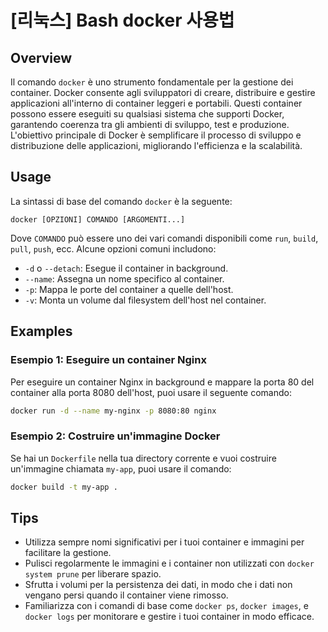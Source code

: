 # [리눅스] Bash docker 사용법

## Overview
Il comando `docker` è uno strumento fondamentale per la gestione dei container. Docker consente agli sviluppatori di creare, distribuire e gestire applicazioni all'interno di container leggeri e portabili. Questi container possono essere eseguiti su qualsiasi sistema che supporti Docker, garantendo coerenza tra gli ambienti di sviluppo, test e produzione. L'obiettivo principale di Docker è semplificare il processo di sviluppo e distribuzione delle applicazioni, migliorando l'efficienza e la scalabilità.

## Usage
La sintassi di base del comando `docker` è la seguente:

```
docker [OPZIONI] COMANDO [ARGOMENTI...]
```

Dove `COMANDO` può essere uno dei vari comandi disponibili come `run`, `build`, `pull`, `push`, ecc. Alcune opzioni comuni includono:

- `-d` o `--detach`: Esegue il container in background.
- `--name`: Assegna un nome specifico al container.
- `-p`: Mappa le porte del container a quelle dell'host.
- `-v`: Monta un volume dal filesystem dell'host nel container.

## Examples
### Esempio 1: Eseguire un container Nginx
Per eseguire un container Nginx in background e mappare la porta 80 del container alla porta 8080 dell'host, puoi usare il seguente comando:

```bash
docker run -d --name my-nginx -p 8080:80 nginx
```

### Esempio 2: Costruire un'immagine Docker
Se hai un `Dockerfile` nella tua directory corrente e vuoi costruire un'immagine chiamata `my-app`, puoi usare il comando:

```bash
docker build -t my-app .
```

## Tips
- Utilizza sempre nomi significativi per i tuoi container e immagini per facilitare la gestione.
- Pulisci regolarmente le immagini e i container non utilizzati con `docker system prune` per liberare spazio.
- Sfrutta i volumi per la persistenza dei dati, in modo che i dati non vengano persi quando il container viene rimosso.
- Familiarizza con i comandi di base come `docker ps`, `docker images`, e `docker logs` per monitorare e gestire i tuoi container in modo efficace.